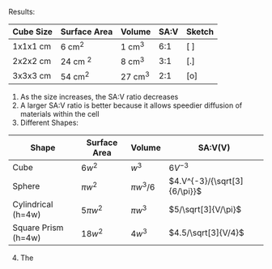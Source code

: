 Results:

| Cube Size | Surface Area | Volume    | SA:V | Sketch |
| --------- | ------------ | --------- | ---- | ------ |
| 1x1x1 cm  | 6 cm$^2$     | 1 cm$^3$  | 6:1  | \[ \]  |
| 2x2x2 cm  | 24 cm $^2$   | 8 cm$^3$  | 3:1  | \[.\]  |
| 3x3x3 cm  | 54 cm$^2$    | 27 cm$^3$ | 2:1  | \[o\]  |

1. As the size increases, the SA:V ratio decreases
2. A larger SA:V ratio is better because it allows speedier diffusion of materials within the cell
3. Different Shapes:

| Shape               | Surface Area | Volume      | SA:V(V)                |
| ------------------- | ------------ | ----------- | ---------------------- |
| Cube                | $6w^2$       | $w^3$       | $6V^{-3}$              |
| Sphere              | $\pi w^2$    | $\pi w^3/6$ | $4.V^{-3}/{\sqrt[3]{6/\pi}}$ |
| Cylindrical (h=4w)  | $5\pi w^2$   | $\pi w^3$   | $5/\sqrt[3]{V/\pi}$    |
| Square Prism (h=4w) | $18w^2$      | $4w^3$      | $4.5/\sqrt[3]{V/4}$    |

4. The 
